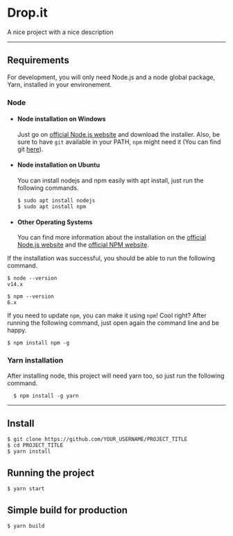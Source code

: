 # Drop.it

A nice project with a nice description

---

## Requirements

For development, you will only need Node.js and a node global package, Yarn,
installed in your environement.

### Node

- #### Node installation on Windows

  Just go on [official Node.js website](https://nodejs.org/) and download the
  installer. Also, be sure to have `git` available in your PATH, `npm` might
  need it (You can find git [here](https://git-scm.com/)).

- #### Node installation on Ubuntu

  You can install nodejs and npm easily with apt install, just run the following
  commands.

      $ sudo apt install nodejs
      $ sudo apt install npm

- #### Other Operating Systems
  You can find more information about the installation on the
  [official Node.js website](https://nodejs.org/) and the
  [official NPM website](https://npmjs.org/).

If the installation was successful, you should be able to run the following
command.

    $ node --version
    v14.x

    $ npm --version
    6.x

If you need to update `npm`, you can make it using `npm`! Cool right? After
running the following command, just open again the command line and be happy.

    $ npm install npm -g

###

### Yarn installation

After installing node, this project will need yarn too, so just run the
following command.

      $ npm install -g yarn

---

## Install

    $ git clone https://github.com/YOUR_USERNAME/PROJECT_TITLE
    $ cd PROJECT_TITLE
    $ yarn install

## Running the project

    $ yarn start

## Simple build for production

    $ yarn build
